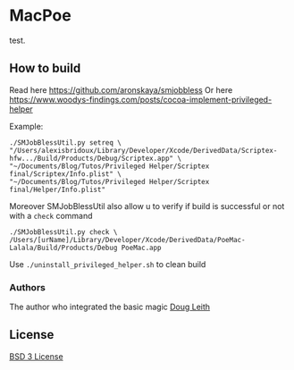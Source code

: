 # MacPoe
test.

## How to build

Read here https://github.com/aronskaya/smjobbless
Or here https://www.woodys-findings.com/posts/cocoa-implement-privileged-helper



Example:
```
./SMJobBlessUtil.py setreq \
"/Users/alexisbridoux/Library/Developer/Xcode/DerivedData/Scriptex-hfw.../Build/Products/Debug/Scriptex.app" \
"~/Documents/Blog/Tutos/Privileged Helper/Scriptex final/Scriptex/Info.plist" \
"~/Documents/Blog/Tutos/Privileged Helper/Scriptex final/Helper/Info.plist"
```

Moreover SMJobBlessUtil also allow u to verify if build is successful or not with a `check` command
```
./SMJobBlessUtil.py check \ /Users/[urName]/Library/Developer/Xcode/DerivedData/PoeMac-Lalala/Build/Products/Debug PoeMac.app
```

Use `./uninstall_privileged_helper.sh` to clean build


### Authors
The author who integrated the basic magic
[Doug Leith](https://www.scss.tcd.ie/doug.leith)

## License

[BSD 3 License](https://opensource.org/licenses/BSD-3-Clause)

